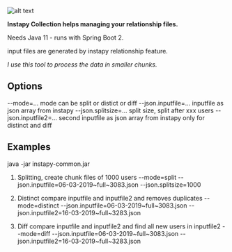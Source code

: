 ![alt text](https://travis-ci.com/shippie/jsplit.svg?branch=master "Build Status")



**Instapy Collection helps managing your relationship files.**

Needs Java 11 - runs with Spring Boot 2.


input files are generated by instapy relationship feature.

*I use this tool to process the data in smaller chunks.*

Options
-------

  --mode=...              mode can be split or distict or diff
  --json.inputfile=...    inputfile as json array from instapy
  --json.splitsize=...    split size, split after xxx users
  --json.inputfile2=...   second inputfile as json array from instapy only for distinct and diff


Examples
-------

java -jar instapy-common.jar <options> 

1. Splitting, create chunk files of 1000 users
  --mode=split  --json.inputfile=06-03-2019~full~3083.json --json.splitsize=1000

2. Distinct compare inputfile and inputfile2 and removes duplicates
  --mode=distinct  --json.inputfile=06-03-2019~full~3083.json --json.inputfile2=16-03-2019~full~3283.json

3. Diff compare inputfile and inputfile2 and find all new users in inputfile2
  --mode=diff  --json.inputfile=06-03-2019~full~3083.json --json.inputfile2=16-03-2019~full~3283.json


